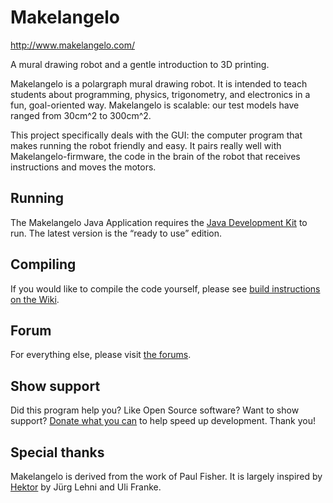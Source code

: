 # Makelangelo

http://www.makelangelo.com/

A mural drawing robot and a gentle introduction to 3D printing.

Makelangelo is a polargraph mural drawing robot. It is intended to teach students about programming, physics, trigonometry, and electronics in a fun, goal-oriented way. Makelangelo is scalable: our test models have ranged from 30cm^2 to 300cm^2.

This project specifically deals with the GUI: the computer program that makes running the robot friendly and easy. It pairs really well with Makelangelo-firmware, the code in the brain of the robot that receives instructions and moves the motors.

## Running

The Makelangelo Java Application requires the [Java Development Kit](https://jdk.java.net) to run. The latest version is the “ready to use” edition.

## Compiling

If you would like to compile the code yourself, please see [build instructions on the Wiki](https://github.com/MarginallyClever/Makelangelo-software/wiki/Getting-Started).

## Forum

For everything else, please visit [the forums](https://marginallyclever.com/forums/).

## Show support

Did this program help you? Like Open Source software? Want to show support?
[Donate what you can](https://www.marginallyclever.com/product/makelangelo-software/) to help speed up development.
Thank you!

## Special thanks

Makelangelo is derived from the work of Paul Fisher. It is largely inspired by [Hektor](http://hektor.ch/) by Jürg Lehni and Uli Franke.

